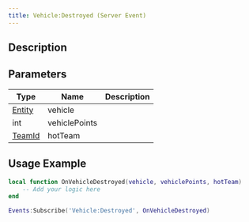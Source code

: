 ```yaml
---
title: Vehicle:Destroyed (Server Event)
---
```

## Description

## Parameters

| Type                                  | Name          | Description |
| ------------------------------------- | ------------- | ----------- |
| [Entity](/vext/ref/cls/shr/entity) | vehicle       |             |
| int                                   | vehiclePoints |             |
| [TeamId](/vext/ref/cls/fb/teamid)  | hotTeam       |             |

## Usage Example

``` lua
local function OnVehicleDestroyed(vehicle, vehiclePoints, hotTeam)
    -- Add your logic here
end

Events:Subscribe('Vehicle:Destroyed', OnVehicleDestroyed)
```
